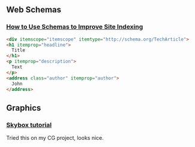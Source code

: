## Web Schemas

### [How to Use Schemas to Improve Site Indexing](http://rjwattenhofer.com/technical/schemas/)

```html
<div itemscope="itemscope" itemtype="http://schema.org/TechArticle">
<h1 itemprop="headline">
  Title
</h1>
<p itemprop="description">
  Text
</p>
<address class="author" itemprop="author">
  John
</address>
```

## Graphics

### [Skybox tutorial](https://sidvind.com/wiki/Skybox_tutorial)

Tried this on my CG project, looks nice.